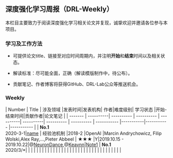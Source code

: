 ## 深度强化学习周报（DRL-Weekly）


本栏目主要致力于阅读深度强化学习相关论文并复现，诚挚欢迎并邀请各位参与本项目。

### 学习及工作方法
+ 可提供论文title、链接至对应时间周期内，并注明**开始**和**结束**时间以及相关状态。

+ 解读标准：尽可能全面，正确（解读模版制作中，待公布）。
+ 贡献笔记、作者博客将获得GitHub、DRL-Lab公众等推送机会。


### Weekly

| Number  |  Title   |  涉及领域    |发表时间|发表机构| 作者|难度级别| 学习状态 |开始-结束时间|贡献作者|论文笔记 |
| ------- | ----------| ---------- | ---------- | ----------| ----------| ---------- | ---------- | ----------- |-----------|----------- |----------- |
| **No.1**<br>2020-3-1|[name](https://arxiv.org/pdf/1707.01495.pdf)  | 经验池机制 |2018-2 |OpenAI |Marcin Andrychowicz, Filip Wolski,Alex Ray,...,Pieter Abbeel | ★★★ |Y|2019.10.15 - 2019.10.22|@[NeuronDance](https://github.com/neurondance),@[Keavnn](https://github.com/StepNeverStop)|[Note1](https://github.com/NeuronDance/DeepRL/tree/master/DRL-PaperWeekly/Detail/1_Hindsight-Experience%20-Replay)
| **No.1**<br>2020/3/*|  |  |  |  |  |  |  |
|  |  |  |  |  |  |  |  |
|  |  |  |  |  |  |  |  |
|  |  |  |  |  |  |  |  |
